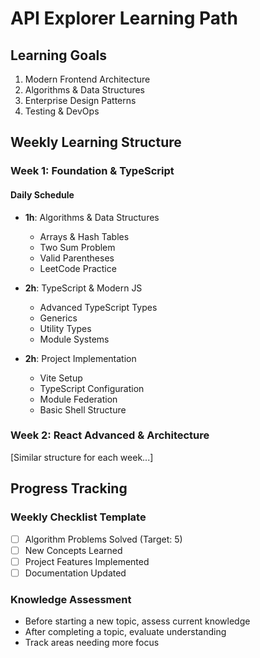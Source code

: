 # API Explorer Learning Path

## Learning Goals
1. Modern Frontend Architecture
2. Algorithms & Data Structures
3. Enterprise Design Patterns
4. Testing & DevOps

## Weekly Learning Structure

### Week 1: Foundation & TypeScript
#### Daily Schedule
- **1h**: Algorithms & Data Structures
  - Arrays & Hash Tables
  - Two Sum Problem
  - Valid Parentheses
  - LeetCode Practice

- **2h**: TypeScript & Modern JS
  - Advanced TypeScript Types
  - Generics
  - Utility Types
  - Module Systems

- **2h**: Project Implementation
  - Vite Setup
  - TypeScript Configuration
  - Module Federation
  - Basic Shell Structure

### Week 2: React Advanced & Architecture
[Similar structure for each week...]

## Progress Tracking
### Weekly Checklist Template
- [ ] Algorithm Problems Solved (Target: 5)
- [ ] New Concepts Learned
- [ ] Project Features Implemented
- [ ] Documentation Updated

### Knowledge Assessment
- Before starting a new topic, assess current knowledge
- After completing a topic, evaluate understanding
- Track areas needing more focus